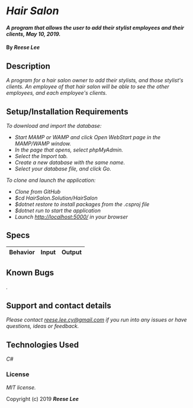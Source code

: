 # _Hair Salon_

#### _A program that allows the user to add their stylist employees and their clients, May 10, 2019._

#### By _**Reese Lee**_

## Description

_A program for a hair salon owner to add their stylists, and those stylist's clients. An employee of that hair salon will be able to see the other employees, and each employee's clients._

## Setup/Installation Requirements

_To download and import the database:_

* _Start MAMP or WAMP and click Open WebStart page in the MAMP/WAMP window._
* _In the page that opens, select phpMyAdmin._
* _Select the Import tab._
* _Create a new database with the same name._
* _Select your database file, and click Go._

_To clone and launch the application:_

* _Clone from GitHub_
* _$cd HairSalon.Solution/HairSalon_
* _$dotnet restore to install packages from the .csproj file_
* _$dotnet run to start the application_
* _Launch [http://localhost:5000/](http://localhost:5000/) in your browser_

## Specs

| Behavior | Input | Output |
| ------------- |:-------------:| -----:|


## Known Bugs

_._

## Support and contact details

_Please contact reese.lee.cy@gmail.com if you run into any issues or have questions, ideas or feedback._

## Technologies Used

_C#_

### License

*MIT license.*

Copyright (c) 2019 **_Reese Lee_**
